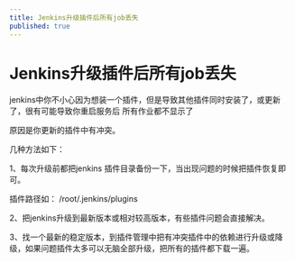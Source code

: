 ```yaml
---
title: Jenkins升级插件后所有job丢失
published: true
---
```


# Jenkins升级插件后所有job丢失

jenkins中你不小心因为想装一个插件，但是导致其他插件同时安装了，或更新了，很有可能导致你重启服务后 所有作业都不显示了

原因是你更新的插件中有冲突。

几种方法如下：

1、每次升级前都把jenkins 插件目录备份一下，当出现问题的时候把插件恢复即可。

插件路径如：
/root/.jenkins/plugins 

2、把jenkins升级到最新版本或相对较高版本，有些插件问题会直接解决。

3、找一个最新的稳定版本，到插件管理中把有冲突插件中的依赖进行升级或降级，如果问题插件太多可以无脑全部升级，把所有的插件都下载一遍。



